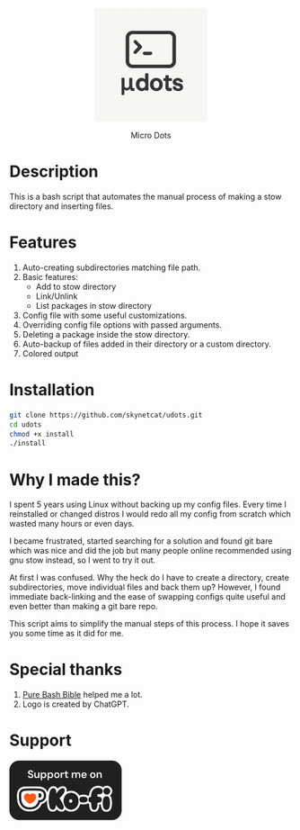 <div align="center">
    <img width="200" src="images/logo.png" alt="Micro Dots Logo">
</div>
<p align="center">Micro Dots</p>

# Description
This is a bash script that automates the manual process of making a stow directory and inserting files.

# Features
1. Auto-creating subdirectories matching file path.
2. Basic features:
    - Add to stow directory
    - Link/Unlink
    - List packages in stow directory
2. Config file with some useful customizations.
3. Overriding config file options with passed arguments.
4. Deleting a package inside the stow directory.
5. Auto-backup of files added in their directory or a custom directory.
6. Colored output

# Installation
```bash
git clone https://github.com/skynetcat/udots.git
cd udots
chmod +x install
./install
```

# Why I made this?
I spent 5 years using Linux without backing up my config files. Every time I reinstalled or changed distros I would redo all my config from scratch which wasted many hours or even days.

I became frustrated, started searching for a solution and found git bare which was nice and did the job but many people online recommended using gnu stow instead, so I went to try it out.

At first I was confused. Why the heck do I have to create a directory, create subdirectories, move individual files and back them up? However, I found immediate back-linking and the ease of swapping configs quite useful and even better than making a git bare repo.

This script aims to simplify the manual steps of this process. I hope it saves you some time as it did for me.

# Special thanks
1. [Pure Bash Bible](https://github.com/dylanaraps/pure-bash-bible) helped me a lot.
2. Logo is created by ChatGPT.

# Support
<a href="https://ko-fi.com/skynetcat"><img width="200" src="images/ko-fi.png" alt="Support me on ko-fi"></a>

